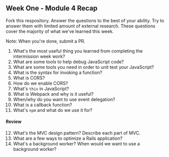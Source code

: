 ## Week One - Module 4 Recap

Fork this respository. Answer the questions to the best of your ability. Try to answer them with limited amount of external research. These questions cover the majority of what we've learned this week. 

Note: When you're done, submit a PR. 

1. What's the most useful thing you learned from completing the intermission week work?
2. What are some tools to help debug JavaScript code?
3. What are some tools you need in order to unit test your JavaScript?
4. What is the syntax for invoking a function?
5. What is CORS?
6. How do we enable CORS?
7. What's `this` in JavaScript?
8. What is Webpack and why is it useful?
9. When/why do you want to use event delegation?
10. What is a callback function?
11. What's `npm` and what do we use it for?

#### Review  
12. What's the MVC design pattern? Describe each part of MVC.
13. What are a few ways to optimize a Rails application?
14. What's a background worker? When would we want to use a background worker?
